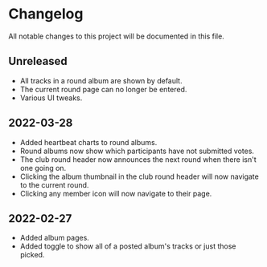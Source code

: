 # Changelog

All notable changes to this project will be documented in this file.

## Unreleased

* All tracks in a round album are shown by default.
* The current round page can no longer be entered.
* Various UI tweaks.

## 2022-03-28

* Added heartbeat charts to round albums.
* Round albums now show which participants have not submitted votes.
* The club round header now announces the next round when there isn't one going on.
* Clicking the album thumbnail in the club round header will now navigate to the current round.
* Clicking any member icon will now navigate to their page.

## 2022-02-27

* Added album pages.
* Added toggle to show all of a posted album's tracks or just those picked.
